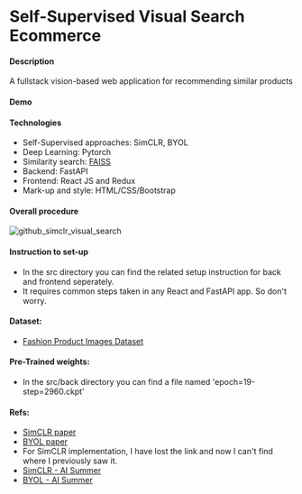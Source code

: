 # Self-Supervised Visual Search Ecommerce
#### Description
A fullstack vision-based web application for recommending similar products

#### Demo



#### Technologies
- Self-Supervised approaches: SimCLR, BYOL
- Deep Learning: Pytorch
- Similarity search: [FAISS](https://github.com/facebookresearch/faiss)
- Backend: FastAPI
- Frontend: React JS and Redux
- Mark-up and style: HTML/CSS/Bootstrap

#### Overall procedure
![github_simclr_visual_search](https://user-images.githubusercontent.com/79300456/227770648-9d85a8a2-5dbc-48ea-8245-7bcb14926a6c.jpg)


#### Instruction to set-up
- In the src directory you can find the related setup instruction for back and frontend seperately. 
- It requires common steps taken in any React and FastAPI app. So don't worry.

#### Dataset:
- [Fashion Product Images Dataset](https://www.kaggle.com/datasets/paramaggarwal/fashion-product-images-dataset)

#### Pre-Trained weights:
- In the src/back directory you can find a file named 'epoch=19-step=2960.ckpt'

#### Refs:
- [SimCLR paper](https://arxiv.org/abs/2002.05709)
- [BYOL paper](https://arxiv.org/abs/2006.07733)
- For SimCLR implementation, I have lost the link and now I can't find where I previously saw it.
- [SimCLR - AI Summer](https://theaisummer.com/simclr/)
- [BYOL - AI Summer](https://theaisummer.com/byol/)



